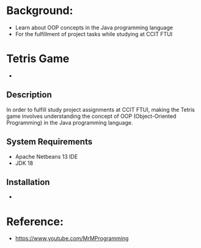 # Background:
- Learn about OOP concepts in the Java programming language
- For the fulfillment of project tasks while studying at CCIT FTUI

# Tetris Game
-

## Description
In order to fulfill study project assignments at CCIT FTUI, making the Tetris game involves understanding the concept of OOP (Object-Oriented Programming) in the Java programming language.

## System Requirements
- Apache Netbeans 13 IDE
- JDK 18

## Installation
- 

# Reference:
- https://www.youtube.com/MrMProgramming
